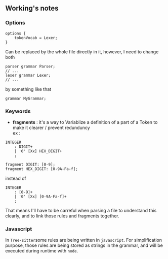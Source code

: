 ## Working's notes

### Options
```antlr4
options {
    tokenVocab = Lexer;
}
```
Can be replaced by the whole file directly in it, however, I need to change both
```antlr4
parser grammar Parser;
// ...
lexer grammar Lexer;
// ...
```
by something like that
```antlr4
grammar MyGrammar;
```
### Keywords

- **fragments** : it's a way to Variablize a definition of a part of a Token to make it clearer / prevent redunduncy  
ex :
```antlr4
INTEGER
    : DIGIT+
    | '0' [Xx] HEX_DIGIT+
    ;

fragment DIGIT: [0-9];
fragment HEX_DIGIT: [0-9A-Fa-f];
```
instead of 
```antlr4
INTEGER
    : [0-9]+
    | '0' [Xx] [0-9A-Fa-f]+
    ;
```
That means I'll have to be carreful when parsing a file to understand this clearly, and to link those rules and fragments together.

### Javascript
In `Tree-sitter`some rules are being written in `javascript`. For simplification purpose, those rules are being stored as strings in the grammar, and will be executed during runtime with `node`. 

